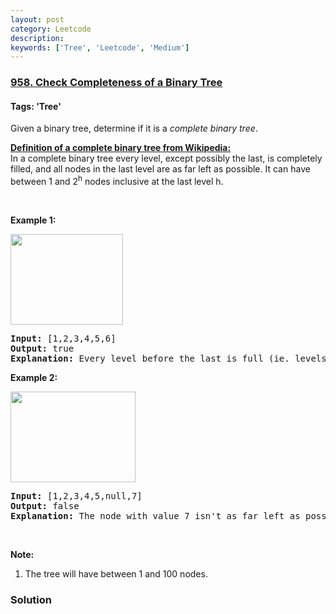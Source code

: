 ```yaml
---
layout: post
category: Leetcode
description: 
keywords: ['Tree', 'Leetcode', 'Medium']
---
```

### [958. Check Completeness of a Binary Tree](https://leetcode.com/problems/check-completeness-of-a-binary-tree)

#### Tags: 'Tree'

<div class="content__u3I1 question-content__JfgR"><div><p>Given a binary tree, determine if it is a <em>complete binary tree</em>.</p>
<p><u><b>Definition of a complete binary tree from <a href="http://en.wikipedia.org/wiki/Binary_tree#Types_of_binary_trees" target="_blank">Wikipedia</a>:</b></u><br/>
In a complete binary tree every level, except possibly the last, is completely filled, and all nodes in the last level are as far left as possible. It can have between 1 and 2<sup>h</sup> nodes inclusive at the last level h.</p>
<p> </p>
<p><strong>Example 1:</strong></p>
<p><strong><img alt="" src="https://assets.leetcode.com/uploads/2018/12/15/complete-binary-tree-1.png" style="width: 180px; height: 145px;"/></strong></p>
<pre><strong>Input: </strong><span id="example-input-1-1">[1,2,3,4,5,6]</span>
<strong>Output: </strong><span id="example-output-1">true</span>
<span><strong>Explanation: </strong></span>Every level before the last is full (ie. levels with node-values {1} and {2, 3}), and all nodes in the last level ({4, 5, 6}) are as far left as possible.
</pre>
<div>
<p><strong>Example 2:</strong></p>
<p><strong><img alt="" src="https://assets.leetcode.com/uploads/2018/12/15/complete-binary-tree-2.png" style="width: 200px; height: 145px;"/></strong></p>
<pre><strong>Input: </strong><span id="example-input-2-1">[1,2,3,4,5,null,7]</span>
<strong>Output: </strong><span id="example-output-2">false</span>
<strong>Explanation: </strong>The node with value 7 isn't as far left as possible.<span>
</span></pre>
<div> </div>
</div>
<p><strong>Note:</strong></p>
<ol>
<li>The tree will have between 1 and 100 nodes.</li>
</ol>
</div></div>

### Solution
